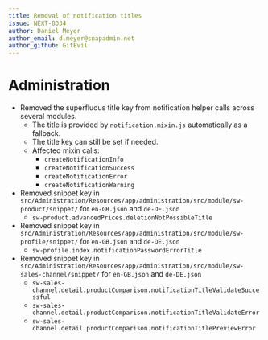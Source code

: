 ```yaml
---
title: Removal of notification titles
issue: NEXT-8334
author: Daniel Meyer
author_email: d.meyer@snapadmin.net 
author_github: GitEvil
---
```

# Administration
* Removed the superfluous title key from notification helper calls across several modules. 
    * The title is provided by `notification.mixin.js` automatically as a fallback. 
    * The title key can still be set if needed. 
    * Affected mixin calls:
        * `createNotificationInfo`
        * `createNotificationSuccess`
        * `createNotificationError`
        * `createNotificationWarning`
* Removed snippet key in `src/Administration/Resources/app/administration/src/module/sw-product/snippet/` for `en-GB.json` and `de-DE.json`
    * `sw-product.advancedPrices.deletionNotPossibleTitle`     
* Removed snippet key in `src/Administration/Resources/app/administration/src/module/sw-profile/snippet/` for `en-GB.json` and `de-DE.json`   
    * `sw-profile.index.notificationPasswordErrorTitle`
* Removed snippet key in `src/Administration/Resources/app/administration/src/module/sw-sales-channel/snippet/` for `en-GB.json` and `de-DE.json`
    * `sw-sales-channel.detail.productComparison.notificationTitleValidateSuccessful`
    * `sw-sales-channel.detail.productComparison.notificationTitleValidateError`
    * `sw-sales-channel.detail.productComparison.notificationTitlePreviewError`
